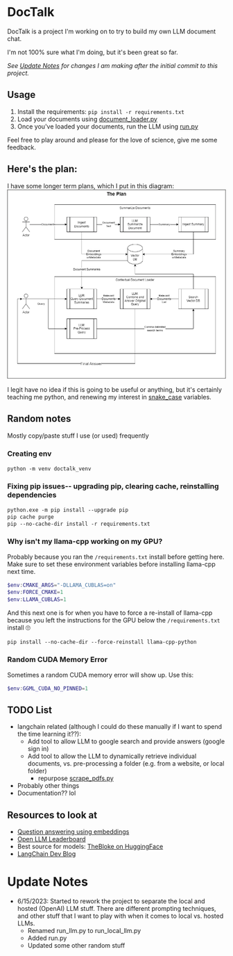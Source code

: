 # DocTalk
DocTalk is a project I'm working on to try to build my own LLM document chat.  

I'm not 100% sure what I'm doing, but it's been great so far.  

*See [Update Notes](#update-notes) for changes I am making after the initial commit to this project.*

## Usage
1. Install the requirements: `pip install -r requirements.txt`
2. Load your documents using [document_loader.py](/src/document_loader.py)
3. Once you've loaded your documents, run the LLM using [run.py](/src/run.py)

Feel free to play around and please for the love of science, give me some feedback.

## **Here's the plan:**
I have some longer term plans, which I put in this diagram:
![The_Plan](images/docktalk_procecss_flow.png)

I legit have no idea if this is going to be useful or anything, but it's certainly teaching me python, and renewing my interest in [snake_case](https://en.wikipedia.org/wiki/Snake_case) variables.

## **Random notes** 
Mostly copy/paste stuff I use (or used) frequently

### **Creating env**
``` shell
python -m venv doctalk_venv
```

### **Fixing pip issues-- upgrading pip, clearing cache, reinstalling dependencies**
``` shell
python.exe -m pip install --upgrade pip
pip cache purge
pip --no-cache-dir install -r requirements.txt
```
### **Why isn't my llama-cpp working on my GPU?**
Probably because you ran the `/requirements.txt` install before getting here.  Make sure to set these environment variables before installing llama-cpp next time.
``` powershell
$env:CMAKE_ARGS="-DLLAMA_CUBLAS=on"      
$env:FORCE_CMAKE=1
$env:LLAMA_CUBLAS=1   
```
And this next one is for when you have to force a re-install of llama-cpp because you left the instructions for the GPU below the `/requirements.txt` install 🙄

`pip install --no-cache-dir --force-reinstall llama-cpp-python`

### **Random CUDA Memory Error**
Sometimes a random CUDA memory error will show up.  Use this:
``` powershell
$env:GGML_CUDA_NO_PINNED=1
```

## **TODO List**
- langchain related (although I could do these manually if I want to spend the time learning it??):
  - Add tool to allow LLM to google search and provide answers (google sign in)
  - Add tool to allow the LLM to dynamically retrieve individual documents, vs. pre-processing a folder (e.g. from a website, or local folder)
    - repurpose [scrape_pdfs.py](/scrape_pdfs.py)
- Probably other things
- Documentation??  lol

## **Resources to look at**
- [Question answering using embeddings](https://github.com/openai/openai-cookbook/blob/main/examples/Question_answering_using_embeddings.ipynb)
- [Open LLM Leaderboard](https://huggingface.co/spaces/HuggingFaceH4/open_llm_leaderboard)
- Best source for models: [TheBloke on HuggingFace](https://huggingface.co/TheBloke)
- [LangChain Dev Blog](https://blog.langchain.dev/)

# Update Notes

- 6/15/2023: Started to rework the project to separate the local and hosted (OpenAI) LLM stuff.  There are different prompting techniques, and other stuff that I want to play with when it comes to local vs. hosted LLMs.
  - Renamed run_llm.py to run_local_llm.py
  - Added run.py
  - Updated some other random stuff